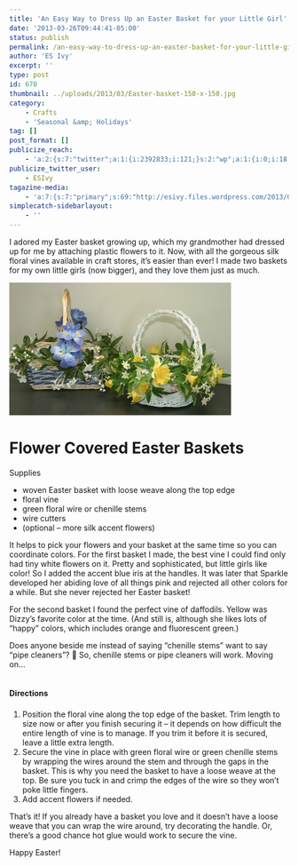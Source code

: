 ```yaml
---
title: 'An Easy Way to Dress Up an Easter Basket for your Little Girl'
date: '2013-03-26T09:44:41-05:00'
status: publish
permalink: /an-easy-way-to-dress-up-an-easter-basket-for-your-little-girl
author: 'ES Ivy'
excerpt: ''
type: post
id: 670
thumbnail: ../uploads/2013/03/Easter-basket-150-x-150.jpg
category:
    - Crafts
    - 'Seasonal &amp; Holidays'
tag: []
post_format: []
publicize_reach:
    - 'a:2:{s:7:"twitter";a:1:{i:2392833;i:121;}s:2:"wp";a:1:{i:0;i:18;}}'
publicize_twitter_user:
    - ESIvy
tagazine-media:
    - 'a:7:{s:7:"primary";s:69:"http://esivy.files.wordpress.com/2013/03/easter-baskets-400-x-239.jpg";s:6:"images";a:1:{s:69:"http://esivy.files.wordpress.com/2013/03/easter-baskets-400-x-239.jpg";a:6:{s:8:"file_url";s:69:"http://esivy.files.wordpress.com/2013/03/easter-baskets-400-x-239.jpg";s:5:"width";i:400;s:6:"height";i:239;s:4:"type";s:5:"image";s:4:"area";i:95600;s:9:"file_path";b:0;}}s:6:"videos";a:0:{}s:11:"image_count";i:1;s:6:"author";s:8:"37195739";s:7:"blog_id";s:8:"40536089";s:9:"mod_stamp";s:19:"2013-03-26 14:44:41";}'
simplecatch-sidebarlayout:
    - ''
---
```

I adored my Easter basket growing up, which my grandmother had dressed up for me by attaching plastic flowers to it. Now, with all the gorgeous silk floral vines available in craft stores, it’s easier than ever! I made two baskets for my own little girls (now bigger), and they love them just as much.

![DIY Floral decorate Easter baskets](../uploads/2013/03/Easter-baskets-400-x-239.jpg)

Flower Covered Easter Baskets
=============================

Supplies

- <span style="line-height: 14px;">woven Easter basket with loose weave along the top edge</span>
- floral vine
- green floral wire or chenille stems
- wire cutters
- (optional – more silk accent flowers)

It helps to pick your flowers and your basket at the same time so you can coordinate colors. For the first basket I made, the best vine I could find only had tiny white flowers on it. Pretty and sophisticated, but little girls like color! So I added the accent blue iris at the handles. It was later that Sparkle developed her abiding love of all things pink and rejected all other colors for a while. But she never rejected her Easter basket!

For the second basket I found the perfect vine of daffodils. Yellow was Dizzy’s favorite color at the time. (And still is, although she likes lots of “happy” colors, which includes orange and fluorescent green.)

Does anyone beside me instead of saying “chenille stems” want to say “pipe cleaners”? 🙂 So, chenille stems or pipe cleaners will work. Moving on…

<span style="font-size: 14px; line-height: 23px;">Directions</span>
-------------------------------------------------------------------

1. <span style="line-height: 14px;">Position the floral vine along the top edge of the basket. Trim length to size now or after you finish securing it – it depends on how difficult the entire length of vine is to manage. If you trim it before it is secured, leave a little extra length.</span>
2. <span style="line-height: 14px;">Secure the vine in place with green floral wire or green chenille stems by wrapping the wires around the stem and through the gaps in the basket. This is why you need the basket to have a loose weave at the top. Be sure you tuck in and crimp the edges of the wire so they won’t poke little fingers.</span>
3. Add accent flowers if needed.

That’s it! If you already have a basket you love and it doesn’t have a loose weave that you can wrap the wire around, try decorating the handle. Or, there’s a good chance hot glue would work to secure the vine.

Happy Easter!
